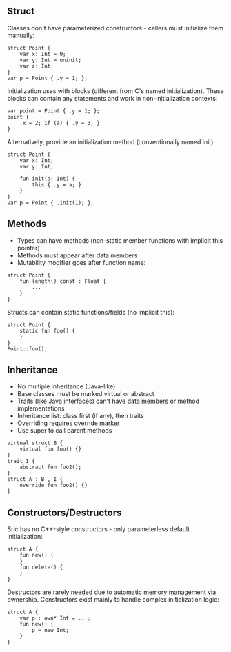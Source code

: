 ## Struct

Classes don't have parameterized constructors - callers must initialize them manually:
```
struct Point {
    var x: Int = 0;
    var y: Int = uninit;
    var z: Int;
}
var p = Point { .y = 1; };
```
Initialization uses with blocks (different from C's named initialization). These blocks can contain any statements and work in non-initialization contexts:

```
var point = Point { .y = 1; };
point {
    .x = 2; if (a) { .y = 3; }
}
```
Alternatively, provide an initialization method (conventionally named init):
```
struct Point {
    var x: Int;
    var y: Int;

    fun init(a: Int) {
        this { .y = a; }
    }
}
var p = Point { .init(1); };
```
## Methods
- Types can have methods (non-static member functions with implicit this pointer)
- Methods must appear after data members
- Mutability modifier goes after function name:
```
struct Point {
    fun length() const : Float {
        ...
    }
}
```
Structs can contain static functions/fields (no implicit this):

```
struct Point {
    static fun foo() {
    }
}
Point::foo();
```
## Inheritance
- No multiple inheritance (Java-like)
- Base classes must be marked virtual or abstract
- Traits (like Java interfaces) can't have data members or method implementations
- Inheritance list: class first (if any), then traits
- Overriding requires override marker
- Use super to call parent methods
```
virtual struct B {
    virtual fun foo() {}
}
trait I {
    abstract fun foo2();
}
struct A : B , I {
    override fun foo2() {}
}
```
## Constructors/Destructors
Sric has no C++-style constructors - only parameterless default initialization:
```
struct A {
    fun new() {
    }
    fun delete() {
    }
}
```
Destructors are rarely needed due to automatic memory management via ownership. Constructors exist mainly to handle complex initialization logic:
```
struct A {
    var p : own* Int = ...;
    fun new() {
        p = new Int;
    }
}
```
